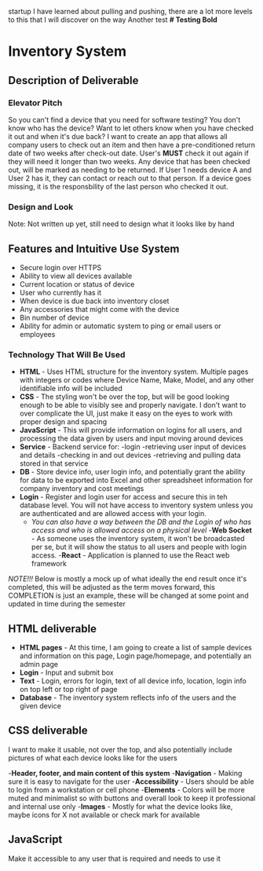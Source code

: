 startup
I have learned about pulling and pushing, there are a lot more levels to this that I will discover on the way
Another test
**# Testing Bold**

# Inventory System

## Description of Deliverable

### Elevator Pitch

So you can't find a device that you need for software testing? You don't know who has the device? Want to let others know when you have checked it out and when it's due back? I want to create an app that allows all company users to check out an item and then have a pre-conditioned return date of two weeks after check-out date. User's **MUST** check it out again if they will need it longer than two weeks. Any device that has been checked out, will be marked as needing to be returned. If User 1 needs device A and User 2 has it, they can contact or reach out to that person. If a device goes missing, it is the responsbility of the last person who checked it out.

### Design and Look

Note: Not written up yet, still need to design what it looks like by hand

## Features and Intuitive Use System

- Secure login over HTTPS
- Ability to view all devices available
- Current location or status of device
- User who currently has it
- When device is due back into inventory closet
- Any accessories that might come with the device
- Bin number of device
- Ability for admin or automatic system to ping or email users or employees

### Technology That Will Be Used

- **HTML** - Uses HTML structure for the inventory system. Multiple pages with integers or codes where Device Name, Make, Model, and any other identifiable info will be included
- **CSS** - The styling won't be over the top, but will be good looking enough to be able to visibly see and properly navigate. I don't want to over complicate the UI, just make it easy on the eyes to work with proper design and spacing
- **JavaScript** - This will provide information on logins for all users, and processing the data given by users and input moving around devices
- **Service** - Backend service for:
    -login
    -retrieving user input of devices and details
    -checking in and out devices
    -retrieving and pulling data stored in that service
- **DB** - Store device info, user login info, and potentially grant the ability for data to be exported into Excel and other spreadsheet information for company inventory and cost meetings
- **Login** - Register and login user for access and secure this in teh database level. You will not have access to inventory system unless you are authenticated and are allowed access with your login.
  - _You can also have a way between the DB and the Login of who has access and who is allowed access on a physical level_
-**Web Socket** - As someone uses the inventory system, it won't be broadcasted per se, but it will show the status to all users and people with login access.
-**React** - Application is planned to use the React web framework


_NOTE!!!_ Below is mostly a mock up of what ideally the end result once it's completed, this will be adjusted as the term moves forward, this COMPLETION is just an example, these will be changed at some point and updated in time during the semester
## HTML deliverable

- **HTML pages** - At this time, I am going to create a list of sample devices and information on this page, Login page/homepage, and potentially an admin page
- **Login** - Input and submit box
- **Text** - Login, errors for login, text of all device info, location, login info on top left or top right of page
- **Database** - The inventory system reflects info of the users and the given device

## CSS deliverable

I want to make it usable, not over the top, and also potentially include pictures of what each device looks like for the users

-**Header, footer, and main content of this system**
-**Navigation** - Making sure it is easy to navigate for the user
-**Accessibility** - Users should be able to login from a workstation or cell phone
-**Elements** - Colors will be more muted and minimalist so with buttons and overall look to keep it professional and internal use only
-**Images** - Mostly for what the device looks like, maybe icons for X not available or check mark for available

## JavaScript 

Make it accessible to any user that is required and needs to use it

